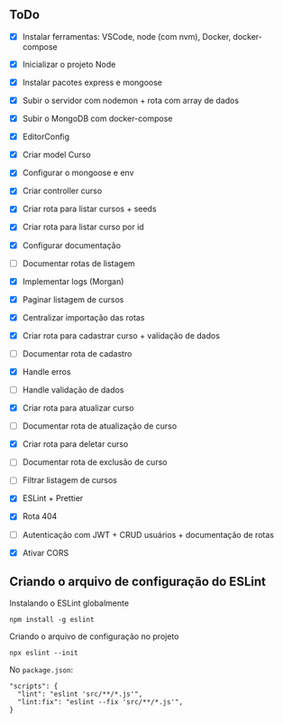 ## ToDo
- [x] Instalar ferramentas: VSCode, node (com nvm), Docker, docker-compose
- [x] Inicializar o projeto Node
- [x] Instalar pacotes express e mongoose
- [x] Subir o servidor com nodemon + rota com array de dados
- [x] Subir o MongoDB com docker-compose
- [x] EditorConfig
- [x] Criar model Curso
- [x] Configurar o mongoose e env
- [x] Criar controller curso
- [x] Criar rota para listar cursos + seeds
- [x] Criar rota para listar curso por id
- [x] Configurar documentação
- [ ] Documentar rotas de listagem
- [x] Implementar logs (Morgan)
- [x] Paginar listagem de cursos
- [x] Centralizar importação das rotas
- [x] Criar rota para cadastrar curso + validação de dados
- [ ] Documentar rota de cadastro
- [x] Handle erros
- [ ] Handle validação de dados
- [x] Criar rota para atualizar curso
- [ ] Documentar rota de atualização de curso
- [x] Criar rota para deletar curso
- [ ] Documentar rota de exclusão de curso
- [ ] Filtrar listagem de cursos
- [x] ESLint + Prettier
- [x] Rota 404
- [ ] Autenticação com JWT + CRUD usuários + documentação de rotas
- [x] Ativar CORS


## Criando o arquivo de configuração do ESLint
Instalando o ESLint globalmente
```
npm install -g eslint
```

Criando o arquivo de configuração no projeto
```
npx eslint --init
```

No `package.json`:
```
"scripts": {
  "lint": "eslint 'src/**/*.js'",
  "lint:fix": "eslint --fix 'src/**/*.js'",
}
```


